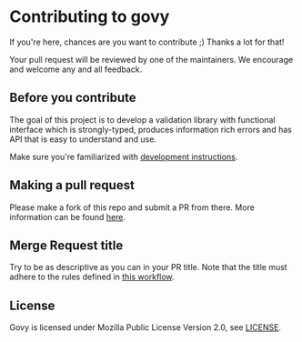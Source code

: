 # Contributing to govy

If you're here, chances are you want to contribute ;)
Thanks a lot for that!

Your pull request will be reviewed by one of the maintainers.
We encourage and welcome any and all feedback.

## Before you contribute

The goal of this project is to develop a validation library with
functional interface which is strongly-typed, produces information rich errors
and has API that is easy to understand and use.

Make sure you're familiarized with
[development instructions](./DEVELOPMENT.md).

## Making a pull request

Please make a fork of this repo and submit a PR from there.
More information can be found
[here](https://docs.github.com/en/github/collaborating-with-issues-and-pull-requests/creating-a-pull-request).

## Merge Request title

Try to be as descriptive as you can in your PR title.
Note that the title must adhere to the rules defined in
[this workflow](./.github/workflows/pr-title.yml).

## License

Govy is licensed under Mozilla Public License Version 2.0, see [LICENSE](../LICENSE).
